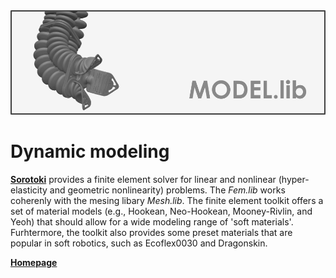 <div align="center"> <img src="./src/model.png" width="650"> </div>

# Dynamic modeling 
[**Sorotoki**](https://bjcaasenbrood.github.io/SorotokiCode/) provides a finite element solver for linear and nonlinear (hyper-elasticity and geometric nonlinearity) problems. The *Fem.lib* works coherenly with the mesing libary *Mesh.lib*. The finite element toolkit offers a set of material models (e.g., Hookean, Neo-Hookean, Mooney-Rivlin, and Yeoh) that should allow for a wide modeling range of 'soft materials'. Furhtermore, the toolkit also provides some preset materials that are popular in soft robotics, such as Ecoflex0030 and Dragonskin.

[**Homepage**](https://bjcaasenbrood.github.io/SorotokiCode/)
